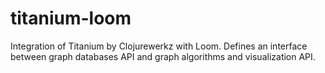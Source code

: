 titanium-loom
=============

Integration of Titanium by Clojurewerkz with Loom. Defines an interface between graph databases API and graph algorithms and visualization API.
